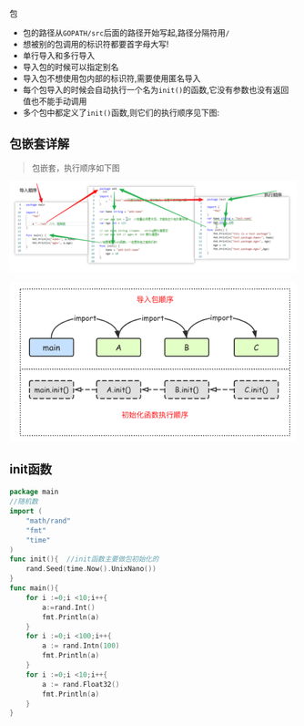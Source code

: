 包

* 包的路径从`GOPATH/src`后面的路径开始写起,路径分隔符用`/`
* 想被别的包调用的标识符都要首字母大写!
* 单行导入和多行导入
* 导入包的时候可以指定别名
* 导入包不想使用包内部的标识符,需要使用匿名导入
* 每个包导入的时候会自动执行一个名为`init()`的函数,它没有参数也没有返回值也不能手动调用
* 多个包中都定义了`init()`函数,则它们的执行顺序见下图:

## 包嵌套详解

> 包嵌套，执行顺序如下图

![](img/2019-04-24-22-53-16.png)

![image-20190728223756589](assets/image-20190728223756589.png)



## init函数

```go
package main
//随机数
import (
	"math/rand"
	"fmt"
	"time"
)
func init(){  //init函数主要做包初始化的
	rand.Seed(time.Now().UnixNano())
}
func main(){
	for i :=0;i <10;i++{
		a:=rand.Int()
		fmt.Println(a)
	}
	for i :=0;i <100;i++{
		a := rand.Intn(100)
		fmt.Println(a)
	}
	for i :=0;i <10;i++{
		a := rand.Float32()
		fmt.Println(a)
	}
} 
```